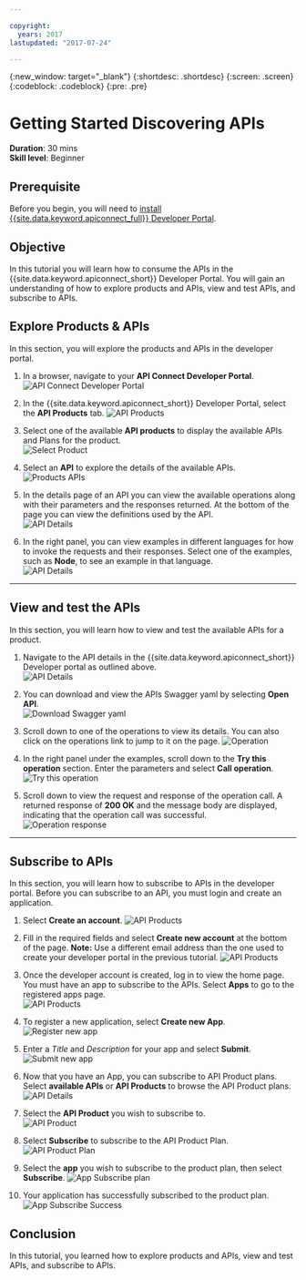 ```yaml
---

copyright:
  years: 2017
lastupdated: "2017-07-24"

---
```



{:new_window: target="_blank"}
{:shortdesc: .shortdesc}
{:screen: .screen}
{:codeblock: .codeblock}
{:pre: .pre}

# Getting Started Discovering APIs
**Duration**: 30 mins  
**Skill level**: Beginner  


## Prerequisite
Before you begin, you will need to [install {{site.data.keyword.apiconnect_full}} Developer Portal](https://www.ibm.com/support/knowledgecenter/SSMNED_5.0.0/com.ibm.apic.install.doc/tapim_portal_installing_VA.html). 


## Objective
In this tutorial you will learn how to consume the APIs in the {{site.data.keyword.apiconnect_short}} Developer Portal. You will gain an understanding of how to explore products and APIs, view and test APIs, and subscribe to APIs. 
 

## Explore Products & APIs
In this section, you will explore the products and APIs in the developer portal.

1. In a browser, navigate to your **API Connect Developer Portal**.
![API Connect Developer Portal](images/11-developer-portal.png)

2. In the {{site.data.keyword.apiconnect_short}} Developer Portal, select the **API Products** tab. 
![API Products](images/12-API-products.png)

3. Select one of the available **API products** to display the available APIs and Plans for the product.  
  ![Select Product](images/13-product.png)

4. Select an **API** to explore the details of the available APIs.  
  ![Products APIs](images/14-api.png)

5. In the details page of an API you can view the available operations along with their parameters and the responses returned. At the bottom of the page you can view the definitions used by the API.  
  ![API Details](images/15-details.png) 

6. In the right panel, you can view examples in different languages for how to invoke the requests and their responses. Select one of the examples, such as **Node**, to see an example in that language.  
  ![API Details](images/16-examples.png) 

---

## View and test the APIs
In this section, you will learn how to view and test the available APIs for a product. 

1. Navigate to the API details in the {{site.data.keyword.apiconnect_short}} Developer portal as outlined above.  
  ![API Details](images/21-details.png) 

2. You can download and view the APIs Swagger yaml by selecting **Open API**.  
  ![Download Swagger yaml](images/22-swagger.png) 

3. Scroll down to one of the operations to view its details. You can also click on the operations link to jump to it on the page. 
![Operation](images/23-operation.png)

4. In the right panel under the examples, scroll down to the **Try this operation** section. Enter the parameters and select **Call operation**.  
  ![Try this operation](images/24-try-this-operation.png)

5. Scroll down to view the request and response of the operation call. A returned response of **200 OK** and the message body are displayed, indicating that the operation call was successful.  
  ![Operation response](images/25-operation-response.png)

---

## Subscribe to APIs
In this section, you will learn how to subscribe to APIs in the developer portal. Before you can subscribe to an API, you must login and create an application.

1. Select **Create an account**. 
![API Products](images/31-create-account.png)

2. Fill in the required fields and select **Create new account** at the bottom of the page. 
**Note:** Use a different email address than the one used to create your developer portal in the previous tutorial.
![API Products](images/32-create-new-account.png)

3. Once the developer account is created, log in to view the home page. You must have an app to subscribe to the APIs. Select **Apps** to go to the registered apps page.  
  ![API Products](images/33-login.png)

4. To register a new application, select **Create new App**.  
  ![Register new app](images/34-create-new-app.png)

5. Enter a *Title* and *Description* for your app and select **Submit**.  
  ![Submit new app](images/35-submit-new-app.png) 

6. Now that you have an App, you can subscribe to API Product plans. Select **available APIs** or **API Products** to browse the API Product plans.  
  ![API Details](images/36-api-products.png) 

7. Select the **API Product** you wish to subscribe to.  
  ![API Product](images/37-select-product.png) 

8. Select **Subscribe** to subscribe to the API Product Plan.  
  ![API Product Plan](images/38-subscribe-plan.png) 

9. Select the **app** you wish to subscribe to the product plan, then select **Subscribe**. 
  ![App Subscribe plan](images/39-subscribe-app-plan.png) 

10. Your application has successfully subscribed to the product plan. 
  ![App Subscribe Success](images/310-subscribe-success.png) 

## Conclusion
In this tutorial, you learned how to explore products and APIs, view and test APIs, and subscribe to APIs. 




